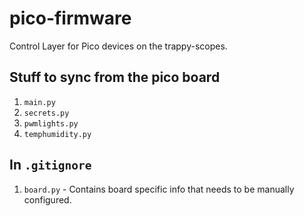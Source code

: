 # pico-firmware
Control Layer for Pico devices on the trappy-scopes.



## Stuff to sync from the pico board

1. `main.py`
2. `secrets.py`
3. `pwmlights.py`
4. `temphumidity.py`


## In `.gitignore`
1. `board.py` - Contains board specific info that needs to be manually configured.